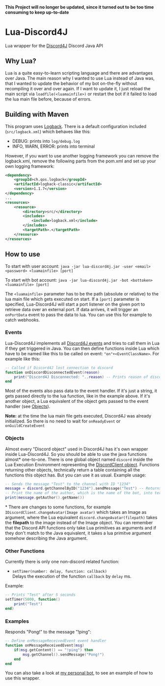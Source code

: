 **This Project will no longer be updated, since it turned out to be too time consuming to keep up-to-date**

# Lua-Discord4J
Lua wrapper for the [Discord4J](https://github.com/austinv11/Discord4J) Discord Java API

## Why Lua?
Lua is a quite easy-to-learn scripting language and there are advantages over Java. The main reason why I wanted to use Lua instead of Java was, that I wanted to update the behavior of my bot on-the-fly without recompiling it over and over again. If I want to update it, I just reload the main script via `loadfile(<luamainfile>)` or restart the bot if it failed to load the lua main file before, because of errors.

## Building with Maven
This program uses [Logback](http://logback.qos.ch/). There is a default configuration included (`src/logback.xml`) which behaves like this:
- DEBUG: prints into `log/debug.log`
- INFO, WARN, ERROR: prints into terminal

However, if you want to use another logging framework you can remove the logback.xml, remove the following parts from the pom.xml and set up your own logging framework:
```XML
<dependency>
	<groupId>ch.qos.logback</groupId>
	<artifactId>logback-classic</artifactId>
	<version>1.1.7</version>
</dependency>
...
<resources>
	<resource>
        <directory>src/</directory>
        <includes>
            <include>logback.xml</include>
        </includes>
        <targetPath>.</targetPath>
    </resource>
</resources>
```
## How to use
To start with user account:
`java -jar lua-discord4j.jar -user <email> <password> <luamainfile> [port]`

To start with bot account:
`java -jar lua-discord4j.jar -bot <bottoken> <luamainfile> [port]`

The `<luamainfile>` parameter has to be the path (absolute or relative) to the lua main file which gets executed on start.
If a `[port]` parameter is specified, Lua-Discord4J will start a port listener on the given port to retrieve data over an external port.
If data arrives, it will trigger an `onPortData` event to pass the data to lua. You can use this for example to catch webhooks.

### Events
Lua-Discord4J implements all [Discord4J events](https://jitpack.io/com/github/austinv11/Discord4j/2.4.7/javadoc/sx/blah/discord/handle/impl/events/package-summary.html) and tries to call them in Lua if they get triggered in Java. You can then define functions inside Lua which have to be named like this to be called on event: `"on"+<EventClassName>`. For example like this:
```LUA
-- Called if Discord4J lost connection to discord
function onDiscordDisconnectedEvent(reason)
    print("Discord4J Disconnected: "..reason) -- Prints reason of disconnect into terminal
end
```
Most of the events also pass data to the event handler. If it's just a string, it gets passed directly to the lua function, like in the example above. If it's another object, a Lua equivalent of the object gets passed to the event handler (see [Objects](https://github.com/davue/Lua-Discord4J#objects)).

**Note:** at the time the lua main file gets executed, Discord4J was already initialized. So there is no need to wait for `onReadyEvent` or `onGuildCreateEvent`
### Objects
Almost every "Discord object" used in Discord4J has it's own wrapper inside Lua-Discord4J. So you should be able to use the java functions almost* one-to-one. There is one global object named `discord` inside the Lua Execution Environment representing the [DiscordClient object](https://jitpack.io/com/github/austinv11/Discord4j/2.4.7/javadoc/sx/blah/discord/api/IDiscordClient.html). Functions returning other objects, technically return a table containing all the functions this object has. But you can use it as usual. Example usage:
```Lua
-- Sends the message "Test" to the channel with ID "1234"
message = discord.getChannelByID("1234").sendMessage("Test") -- Returns a message object
-- Print the name of the author, which is the name of the bot, into terminal
print(message.getAuthor().getName())
```
\* There are changes to some functions, for example `IDiscordClient.changeAvatar(Image avatar)` which takes an Image as argument, where the Lua equivalent `discord.changeAvatar(filepath)` takes the **filepath** to the image instead of the Image object. You can remember that the Discord API functions only take Lua primitives as arguments and if they don't match to the Java equivalent, it takes a lua primitve argument somehow describing the Java argument. 
### Other Functions
Currently there is only one non-discord related function:
- `setTimer(number: delay, function: callback)`  
Delays the execution of the function `callback` by `delay` ms.

Example:
```LUA
-- Prints "Test" after 5 seconds
setTimer(5000, function()
    print("Test")
end)
```
### Examples
Responds "Pong!" to the message "!ping":
```LUA
-- Define onMessageReceivedEvent event handler
function onMessageReceivedEvent(msg)
	if(msg.getContent() == "!ping") then
	    msg.getChannel().sendMessage("Pong!")
	end
end
```
You can also take a look at [my personal bot](https://github.com/davue/luad4j-sbot), to see an example of how to use this wrapper.
